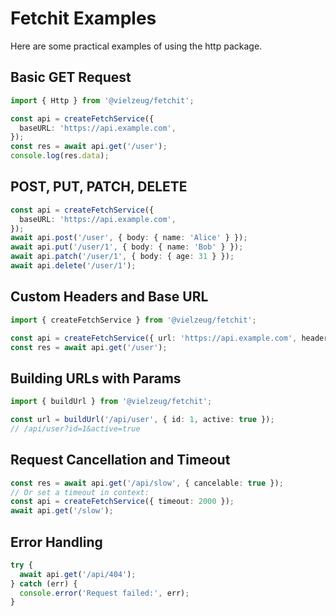 # Fetchit Examples

Here are some practical examples of using the http package.

## Basic GET Request

```ts
import { Http } from '@vielzeug/fetchit';

const api = createFetchService({
  baseURL: 'https://api.example.com',
});
const res = await api.get('/user');
console.log(res.data);
```

## POST, PUT, PATCH, DELETE

```ts
const api = createFetchService({
  baseURL: 'https://api.example.com',
});
await api.post('/user', { body: { name: 'Alice' } });
await api.put('/user/1', { body: { name: 'Bob' } });
await api.patch('/user/1', { body: { age: 31 } });
await api.delete('/user/1');
```

## Custom Headers and Base URL

```ts
import { createFetchService } from '@vielzeug/fetchit';

const api = createFetchService({ url: 'https://api.example.com', headers: { Authorization: 'Bearer token' } });
const res = await api.get('/user');
```

## Building URLs with Params

```ts
import { buildUrl } from '@vielzeug/fetchit';

const url = buildUrl('/api/user', { id: 1, active: true });
// /api/user?id=1&active=true
```

## Request Cancellation and Timeout

```ts
const res = await api.get('/api/slow', { cancelable: true });
// Or set a timeout in context:
const api = createFetchService({ timeout: 2000 });
await api.get('/slow');
```

## Error Handling

```ts
try {
  await api.get('/api/404');
} catch (err) {
  console.error('Request failed:', err);
}
```
